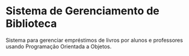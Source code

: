 # Sistema de Gerenciamento de Biblioteca

Sistema para gerenciar empréstimos de livros por alunos e professores usando Programação Orientada a Objetos.
